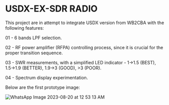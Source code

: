 # USDX-EX-SDR RADIO

This project are in attempt to integrate USDX version from WB2CBA with the following features:

01 - 6 bands LPF selection.

02 - RF power amplifier (RFPA) controlling process, since it is crucial for the proper transition sequence.

03 - SWR measurements, with a simplified LED indicator - 1->1.5 (BEST), 1.5->1.9 (BETTER), 1.9->3 (GOOD), >3 (POOR).

04 - Spectrum display experimentation.

Below are the first prototype image:

![WhatsApp Image 2023-08-20 at 12 53 13 AM](https://github.com/bahari/USDX-CNTRL-MCU/assets/3076739/5cad0087-fde6-4f5a-9aa8-bb502913f045)
